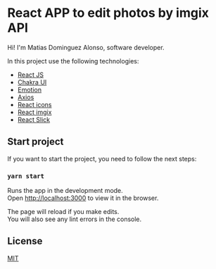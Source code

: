 # React APP to edit photos by imgix API

Hi! I'm Matias Dominguez Alonso, software developer.

In this project use the following technologies:

- [React JS](https://reactjs.org/)
- [Chakra UI](https://chakra-ui.com/)
- [Emotion](https://emotion.sh/docs/introduction)
- [Axios](https://axios-http.com/docs/intro)
- [React icons](https://react-icons.github.io/react-icons/)
- [React imgix](https://github.com/imgix/react-imgix)
- [React Slick](https://react-slick.neostack.com/)

## Start project

If you want to start the project, you need to follow the next steps:

### `yarn start`

Runs the app in the development mode.\
Open [http://localhost:3000](http://localhost:3000) to view it in the browser.

The page will reload if you make edits.\
You will also see any lint errors in the console.

## License

[MIT](https://choosealicense.com/licenses/mit/)
